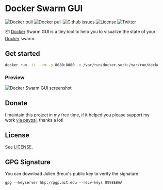# Docker Swarm GUI

[![Docker pull](https://img.shields.io/docker/pulls/JulienBreux/docker-swarm-gui.svg)](https://hub.docker.com/r/JulienBreux/docker-swarm-gui/) [![Docker pull](https://img.shields.io/docker/stars/JulienBreux/docker-swarm-gui.svg)](https://hub.docker.com/r/JulienBreux/docker-swarm-gui/) [![Github issues](https://img.shields.io/github/issues/JulienBreux/docker-swarm-gui.svg)](https://github.com/JulienBreux/docker-swarm-gui/issues) [![License](https://img.shields.io/github/license/JulienBreux/docker-swarm-gui.svg)](https://github.com/JulienBreux/docker-swarm-gui/blob/master/LICENSE)
[![Twitter](https://img.shields.io/twitter/follow/JulienBreux.svg)](https://twitter.com/JulienBreux)

:package: [Docker](https://www.docker.com) Swarm GUI is a tiny tool to help you to visualize the state of your [Docker](https://www.docker.com) swarm.

## Get started

```sh
docker run -it --rm -p 8080:8080 -v /var/run/docker.sock:/var/run/docker.sock  julienbreux/docker-swarm-gui:latest
```

### Preview

<img src="https://raw.githubusercontent.com/JulienBreux/docker-swarm-gui/master/resources/img/screenshots/interface.png" alt="Docker Swarm GUI screenshot" />

## Donate

I maintain this project in my free time, if it helped you please support my work [via paypal](https://paypal.me/JulienBreux), thanks a lot!

## License

See [LICENSE](https://github.com/JulienBreux/docker-swarm-gui/blob/master/LICENSE).

## GPG Signature

You can download Julien Breux's public key to verify the signature.

    gpg --keyserver hkp://pgp.mit.edu --recv-keys 0998EBAA
